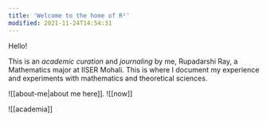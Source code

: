 ```yaml
---
title: 'Welcome to the home of R²'
modified: 2021-11-24T14:54:31
---
```



Hello!

This is an _academic curation_ and _journaling_ by me, Rupadarshi Ray, a Mathematics major at IISER Mohali. This is where I document my experience and experiments with mathematics and theoretical sciences.

![[about-me|about me here]].
![[now]]


![[academia]]
